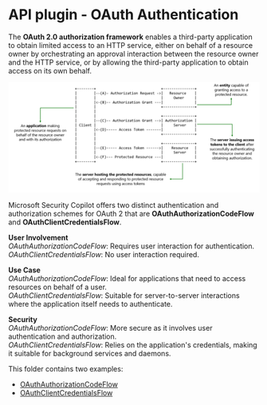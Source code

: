 # API plugin - OAuth Authentication
The **OAuth 2.0 authorization framework** enables a third-party application to obtain limited access to an HTTP service, either on behalf of a resource owner by orchestrating an approval interaction between the resource owner and the HTTP service, or by allowing the third-party application to obtain access on its own behalf.

<div align="center">
  <img src="https://github.com/mariocuomo/Experimenting-With-Security-Copilot/blob/main/img/oauth.png" width="1000"> </img>
</div>

Microsoft Security Copilot offers two distinct authentication and authorization schemes for OAuth 2 that are **OAuthAuthorizationCodeFlow** and **OAuthClientCredentialsFlow**.

**User Involvement** <br>
_OAuthAuthorizationCodeFlow_: Requires user interaction for authentication. <br>
_OAuthClientCredentialsFlow_: No user interaction required. <br>

**Use Case** <br>
_OAuthAuthorizationCodeFlow_: Ideal for applications that need to access resources on behalf of a user. <br>
_OAuthClientCredentialsFlow_: Suitable for server-to-server interactions where the application itself needs to authenticate. <br>

**Security** <br>
_OAuthAuthorizationCodeFlow_: More secure as it involves user authentication and authorization. <br>
_OAuthClientCredentialsFlow_: Relies on the application's credentials, making it suitable for background services and daemons. <br>

This folder contains two examples:
- [OAuthAuthorizationCodeFlow](https://github.com/mariocuomo/Experimenting-With-Security-Copilot/tree/main/skilling%20series/Day%202%20-%20API/OAuthClient_API/OAuthAuthorizationCodeFlow)
- [OAuthClientCredentialsFlow](https://github.com/mariocuomo/Experimenting-With-Security-Copilot/tree/main/skilling%20series/Day%202%20-%20API/OAuthClient_API/OAuthClientCredentialsFlow)
